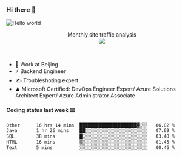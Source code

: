 ### Hi there 👋

<img src="https://raw.githubusercontent.com/sagar-viradiya/sagar-viradiya/master/resources/banner.png" alt="Hello world">
<p align="center"> 
 Monthly site traffic analysis <br/>
  <img src="https://profile-counter.glitch.me/youszoe/count.svg" />
</p>
<br/>

- 🍻 Work at Beijing 
- ⚡ Backend Engineer
- ✍️ Troubleshoting expert
- ♟  Microsoft Certified: DevOps Engineer Expert/ Azure Solutions Architect Expert/ Azure Administrator Associate

#### Coding status last week ⌨️

<!--START_SECTION:waka-->

```txt
Other      16 hrs 14 mins  █████████████████████▓░░░   86.82 %
Java       1 hr 26 mins    ██░░░░░░░░░░░░░░░░░░░░░░░   07.69 %
SQL        38 mins         █░░░░░░░░░░░░░░░░░░░░░░░░   03.40 %
HTML       16 mins         ▒░░░░░░░░░░░░░░░░░░░░░░░░   01.45 %
Text       5 mins          ░░░░░░░░░░░░░░░░░░░░░░░░░   00.46 %
```

<!--END_SECTION:waka-->

<br/>
<center><img src="http://ghchart.rshah.org/409ba5/yousazoe" alt="" /></center>


